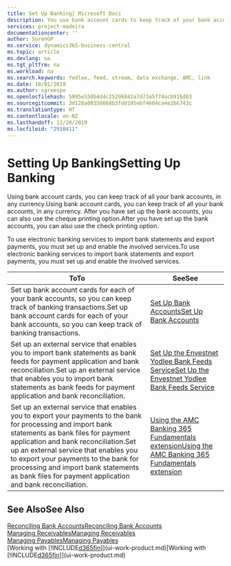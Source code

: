 ```yaml
---
title: Set Up Banking| Microsoft Docs
description: You use bank account cards to keep track of your bank accounts and set up bank feeds, such as Yodlee, to exchange data.
services: project-madeira
documentationcenter: ''
author: SorenGP
ms.service: dynamics365-business-central
ms.topic: article
ms.devlang: na
ms.tgt_pltfrm: na
ms.workload: na
ms.search.keywords: Yodlee, feed, stream, data exchange, AMC, link
ms.date: 10/01/2019
ms.author: sgroespe
ms.openlocfilehash: 5995e550b4d4c25296842a7d73a5f74acb91bd83
ms.sourcegitcommit: 3d128a00358668b3fdd105ebf4604ca4e2b6743c
ms.translationtype: HT
ms.contentlocale: en-NZ
ms.lasthandoff: 12/20/2019
ms.locfileid: "2910411"
---
```

# <a name="setting-up-banking"></a><span data-ttu-id="facc1-103">Setting Up Banking</span><span class="sxs-lookup"><span data-stu-id="facc1-103">Setting Up Banking</span></span>
<span data-ttu-id="facc1-104">Using bank account cards, you can keep track of all your bank accounts, in any currency.</span><span class="sxs-lookup"><span data-stu-id="facc1-104">Using bank account cards, you can keep track of all your bank accounts, in any currency.</span></span> <span data-ttu-id="facc1-105">After you have set up the bank accounts, you can also use the cheque printing option.</span><span class="sxs-lookup"><span data-stu-id="facc1-105">After you have set up the bank accounts, you can also use the check printing option.</span></span>

<span data-ttu-id="facc1-106">To use electronic banking services to import bank statements and  export payments, you must set up and enable the involved services.</span><span class="sxs-lookup"><span data-stu-id="facc1-106">To use electronic banking services to import bank statements and  export payments, you must set up and enable the involved services.</span></span>

| <span data-ttu-id="facc1-107">To</span><span class="sxs-lookup"><span data-stu-id="facc1-107">To</span></span> | <span data-ttu-id="facc1-108">See</span><span class="sxs-lookup"><span data-stu-id="facc1-108">See</span></span> |
| --- | --- |
| <span data-ttu-id="facc1-109">Set up bank account cards for each of your bank accounts, so you can keep track of banking transactions.</span><span class="sxs-lookup"><span data-stu-id="facc1-109">Set up bank account cards for each of your bank accounts, so you can keep track of banking transactions.</span></span> |[<span data-ttu-id="facc1-110">Set Up Bank Accounts</span><span class="sxs-lookup"><span data-stu-id="facc1-110">Set Up Bank Accounts</span></span>](bank-how-setup-bank-accounts.md) |
| <span data-ttu-id="facc1-111">Set up an external service that enables you to import bank statements as bank feeds for payment application and bank reconciliation.</span><span class="sxs-lookup"><span data-stu-id="facc1-111">Set up an external service that enables you to import bank statements as bank feeds for payment application and bank reconciliation.</span></span> |[<span data-ttu-id="facc1-112">Set Up the Envestnet Yodlee Bank Feeds Service</span><span class="sxs-lookup"><span data-stu-id="facc1-112">Set Up the Envestnet Yodlee Bank Feeds Service</span></span>](bank-how-setup-bank-statement-service.md) |
| <span data-ttu-id="facc1-113">Set up an external service that enables you to export your payments to the bank for processing  and import bank statements as bank files for payment application and bank reconciliation.</span><span class="sxs-lookup"><span data-stu-id="facc1-113">Set up an external service that enables you to export your payments to the bank for processing  and import bank statements as bank files for payment application and bank reconciliation.</span></span> |[<span data-ttu-id="facc1-114">Using the AMC Banking 365 Fundamentals extension</span><span class="sxs-lookup"><span data-stu-id="facc1-114">Using the AMC Banking 365 Fundamentals extension</span></span>](ui-extensions-amc-banking.md) |

## <a name="see-also"></a><span data-ttu-id="facc1-115">See Also</span><span class="sxs-lookup"><span data-stu-id="facc1-115">See Also</span></span>
[<span data-ttu-id="facc1-116">Reconciling Bank Accounts</span><span class="sxs-lookup"><span data-stu-id="facc1-116">Reconciling Bank Accounts</span></span>](bank-manage-bank-accounts.md)  
[<span data-ttu-id="facc1-117">Managing Receivables</span><span class="sxs-lookup"><span data-stu-id="facc1-117">Managing Receivables</span></span>](receivables-manage-receivables.md)  
[<span data-ttu-id="facc1-118">Managing Payables</span><span class="sxs-lookup"><span data-stu-id="facc1-118">Managing Payables</span></span>](payables-manage-payables.md)  
<span data-ttu-id="facc1-119">[Working with [!INCLUDE[d365fin](includes/d365fin_md.md)]](ui-work-product.md)</span><span class="sxs-lookup"><span data-stu-id="facc1-119">[Working with [!INCLUDE[d365fin](includes/d365fin_md.md)]](ui-work-product.md)</span></span>
